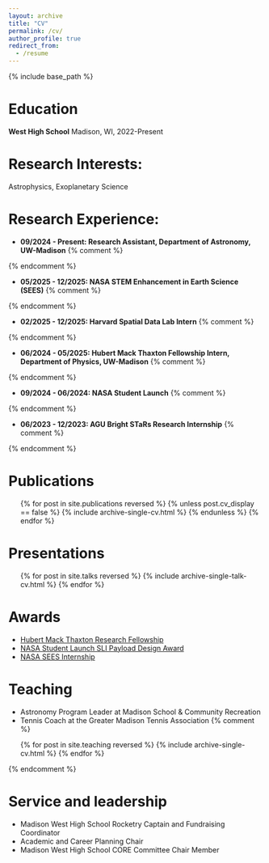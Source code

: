 ```yaml
---
layout: archive
title: "CV"
permalink: /cv/
author_profile: true
redirect_from:
  - /resume
---
```


{% include base_path %}

Education
======
**West High School**								Madison, WI,
                                    2022-Present

Research Interests:
======
Astrophysics, Exoplanetary Science
  
Research Experience:
======
* **09/2024 - Present: Research Assistant, Department of Astronomy, UW-Madison**
{% comment %}
<!-- * Performed a TTV Analysis & and confirmation for the TOI-1937Ab system utilizing data from Andrew Vanderburg.
  * Published with Alyssa Jankowski as the 5th author on a research paper in PASP.
  * Working on the TOI-1130 System to confirm the planetary characteristics of [Korth et al. 2023](https://ui.adsabs.harvard.edu/abs/2023A&A...675A.115K) using new TESS Data. -->
{% endcomment %}

 
* **05/2025 - 12/2025: NASA STEM Enhancement in Earth Science (SEES)**
{% comment %}
<!--  * Accepted for the NASA SEES 2025 Cohort.
  * Utilizing HOPS, AstroImageJ, Stellarium, nd Markov-Chain-Monte-Carlo to analyze data from SARA and TESS.
  * Presenting the analysis at the American Geophysical Union Fall Conference. -->
{% endcomment %}

* **02/2025 - 12/2025: Harvard Spatial Data Lab Intern**
{% comment %}
<!--  * Intern at the Harvard Spatial Data Lab
  * Developed a light pollution analysis method using Prophet, a time series forecasting tool.
  * Presented Research through the 2025 Harvard CGA Conference. -->
{% endcomment %}

* **06/2024 - 05/2025: Hubert Mack Thaxton Fellowship Intern, Department of Physics, UW-Madison**
{% comment %}
<!--  * Performed a mass constraint and TTV Analysis of the TOI-4468 system.
  * Utilized a Markov-Chain-Monte-Carlo fitting algorithm on both Radial Velocity Data and TESS Data. -->
{% endcomment %}

* **09/2024 - 06/2024: NASA Student Launch**
{% comment %}
<!--  * Data Analysis Lead and Hardware Engineer for the Madison West Rocket Club NASA Student Launch Team.
  * Worked on developing the Data Analysis Procedure to determine the effectiveness of baffle designs
  * Collaborated with the NASA SL team to build the design the payload.
  * Team was awarded the [SLI Payload Design Award](https://www.nasa.gov/learning-resources/nasa-student-launch/current-teams/) -->
{% endcomment %}

* **06/2023 - 12/2023: AGU Bright STaRs Research Internship**
{% comment %}
<!--  * High School Research Presenter at the American Geophysical Union through the Bright STaRs Research Session.
  * Presented on extrapolation methodologies of three-dimensional general circulation models using ROCKE-3D data.
  * Explained the benefits of the Multi-Component Linear Regression Methodology versus the standard Gregory Method. -->
{% endcomment %}

Publications
======
<ul>{% for post in site.publications reversed %}
  {% unless post.cv_display == false %}
    {% include archive-single-cv.html %}
  {% endunless %}
{% endfor %}
</ul>

Presentations
======
  <ul>{% for post in site.talks reversed %}
    {% include archive-single-talk-cv.html  %}
  {% endfor %}</ul>

Awards
======
* [Hubert Mack Thaxton Research Fellowship](https://www.physics.wisc.edu/undergraduate/student-resources/hubert-mack-thaxton-fellowship/)
* [NASA Student Launch SLI Payload Design Award](https://www.nasa.gov/learning-resources/nasa-student-launch/current-teams/)
* [NASA SEES Internship](https://www.csr.utexas.edu/education-outreach/high-school-internships/sees/)

Teaching
======
* Astronomy Program Leader at Madison School & Community Recreation
* Tennis Coach at the Greater Madison Tennis Association
{% comment %}
<ul>{% for post in site.teaching reversed %}
    {% include archive-single-cv.html %}
  {% endfor %}</ul>
{% endcomment %}

Service and leadership
======
* Madison West High School Rocketry Captain and Fundraising Coordinator
* Academic and Career Planning Chair
* Madison West High School CORE Committee Chair Member
